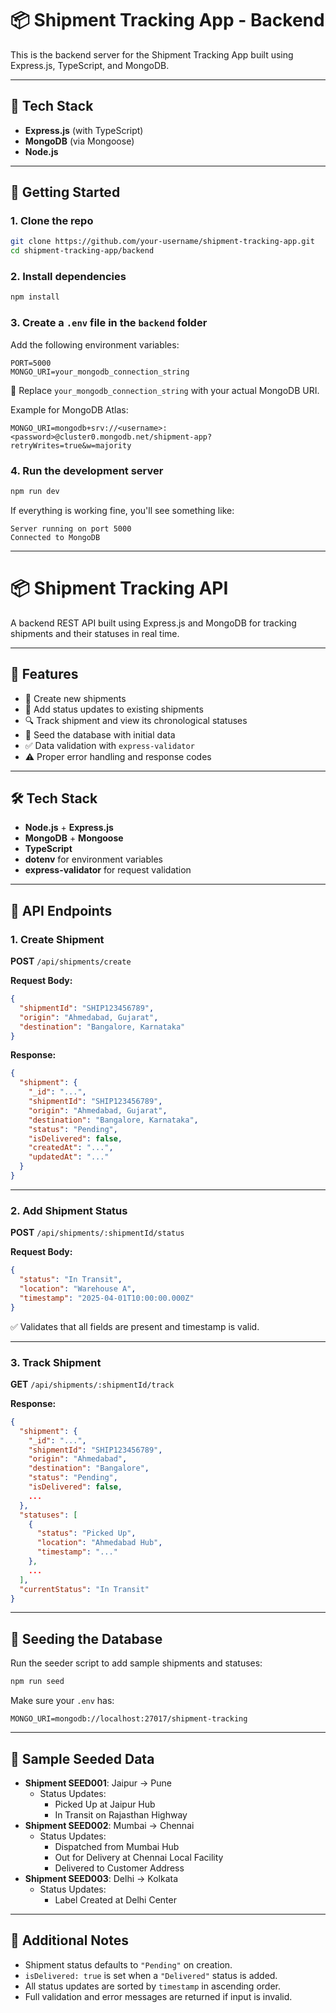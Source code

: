 # 📦 Shipment Tracking App - Backend

This is the backend server for the Shipment Tracking App built using Express.js, TypeScript, and MongoDB.

---

## 🔧 Tech Stack

- **Express.js** (with TypeScript)
- **MongoDB** (via Mongoose)
- **Node.js**

---

## 🚀 Getting Started

### 1. Clone the repo

```bash
git clone https://github.com/your-username/shipment-tracking-app.git
cd shipment-tracking-app/backend
```

### 2. Install dependencies

```bash
npm install
```

### 3. Create a `.env` file in the `backend` folder

Add the following environment variables:

```env
PORT=5000
MONGO_URI=your_mongodb_connection_string
```

🔐 Replace `your_mongodb_connection_string` with your actual MongoDB URI.

Example for MongoDB Atlas:

```env
MONGO_URI=mongodb+srv://<username>:<password>@cluster0.mongodb.net/shipment-app?retryWrites=true&w=majority
```

### 4. Run the development server

```bash
npm run dev
```

If everything is working fine, you'll see something like:

```plaintext
Server running on port 5000
Connected to MongoDB
```

---

# 📦 Shipment Tracking API

A backend REST API built using Express.js and MongoDB for tracking shipments and their statuses in real time.

---

## 📁 Features

- 🚚 Create new shipments
- 🔁 Add status updates to existing shipments
- 🔍 Track shipment and view its chronological statuses
- 🌱 Seed the database with initial data
- ✅ Data validation with `express-validator`
- ⚠️ Proper error handling and response codes

---

## 🛠 Tech Stack

- **Node.js** + **Express.js**
- **MongoDB** + **Mongoose**
- **TypeScript**
- **dotenv** for environment variables
- **express-validator** for request validation

---

## 🚀 API Endpoints

### 1. Create Shipment

**POST** `/api/shipments/create`

**Request Body:**

```json
{
  "shipmentId": "SHIP123456789",
  "origin": "Ahmedabad, Gujarat",
  "destination": "Bangalore, Karnataka"
}
```

**Response:**

```json
{
  "shipment": {
    "_id": "...",
    "shipmentId": "SHIP123456789",
    "origin": "Ahmedabad, Gujarat",
    "destination": "Bangalore, Karnataka",
    "status": "Pending",
    "isDelivered": false,
    "createdAt": "...",
    "updatedAt": "..."
  }
}
```

---

### 2. Add Shipment Status

**POST** `/api/shipments/:shipmentId/status`

**Request Body:**

```json
{
  "status": "In Transit",
  "location": "Warehouse A",
  "timestamp": "2025-04-01T10:00:00.000Z"
}
```

✅ Validates that all fields are present and timestamp is valid.

---

### 3. Track Shipment

**GET** `/api/shipments/:shipmentId/track`

**Response:**

```json
{
  "shipment": {
    "_id": "...",
    "shipmentId": "SHIP123456789",
    "origin": "Ahmedabad",
    "destination": "Bangalore",
    "status": "Pending",
    "isDelivered": false,
    ...
  },
  "statuses": [
    {
      "status": "Picked Up",
      "location": "Ahmedabad Hub",
      "timestamp": "..."
    },
    ...
  ],
  "currentStatus": "In Transit"
}
```

---

## 🌱 Seeding the Database

Run the seeder script to add sample shipments and statuses:

```bash
npm run seed
```

Make sure your `.env` has:

```env
MONGO_URI=mongodb://localhost:27017/shipment-tracking
```

---

## 🧪 Sample Seeded Data

- **Shipment SEED001**: Jaipur → Pune
  - Status Updates:
    - Picked Up at Jaipur Hub
    - In Transit on Rajasthan Highway
- **Shipment SEED002**: Mumbai → Chennai
  - Status Updates:
    - Dispatched from Mumbai Hub
    - Out for Delivery at Chennai Local Facility
    - Delivered to Customer Address
- **Shipment SEED003**: Delhi → Kolkata
  - Status Updates:
    - Label Created at Delhi Center

---

## 📄 Additional Notes

- Shipment status defaults to `"Pending"` on creation.
- `isDelivered: true` is set when a `"Delivered"` status is added.
- All status updates are sorted by `timestamp` in ascending order.
- Full validation and error messages are returned if input is invalid.
